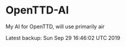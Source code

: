 # OpenTTD-AI
My AI for OpenTTD, will use primarily air

Latest backup: Sun Sep 29 16:46:02 UTC 2019
